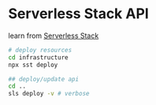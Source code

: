 # Serverless Stack API

learn from [Serverless Stack](http://serverless-stack.com)

```sh
# deploy resources
cd infrastructure
npx sst deploy

## deploy/update api
cd ..
sls deploy -v # verbose
```
